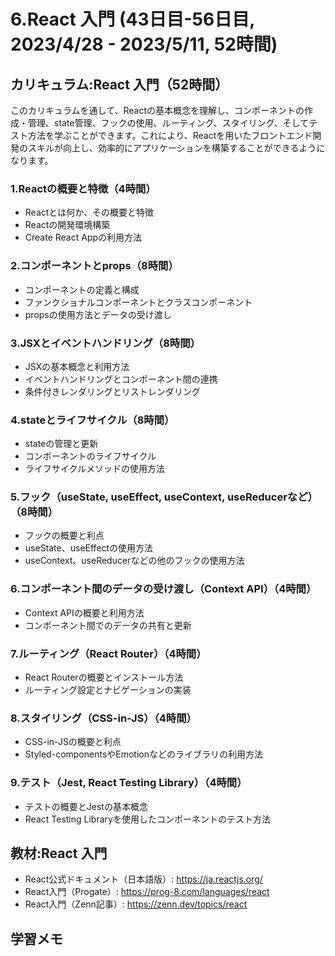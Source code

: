 # 6.React 入門 (43日目-56日目, 2023/4/28 - 2023/5/11, 52時間)

## カリキュラム:React 入門（52時間）
このカリキュラムを通して、Reactの基本概念を理解し、コンポーネントの作成・管理、state管理、フックの使用、ルーティング、スタイリング、そしてテスト方法を学ぶことができます。これにより、Reactを用いたフロントエンド開発のスキルが向上し、効率的にアプリケーションを構築することができるようになります。
### 1.Reactの概要と特徴（4時間）
- Reactとは何か、その概要と特徴
- Reactの開発環境構築
- Create React Appの利用方法
### 2.コンポーネントとprops（8時間）
- コンポーネントの定義と構成
- ファンクショナルコンポーネントとクラスコンポーネント
- propsの使用方法とデータの受け渡し
### 3.JSXとイベントハンドリング（8時間）
- JSXの基本概念と利用方法
- イベントハンドリングとコンポーネント間の連携
- 条件付きレンダリングとリストレンダリング
### 4.stateとライフサイクル（8時間）
- stateの管理と更新
- コンポーネントのライフサイクル
- ライフサイクルメソッドの使用方法
### 5.フック（useState, useEffect, useContext, useReducerなど）（8時間）
- フックの概要と利点
- useState、useEffectの使用方法
- useContext、useReducerなどの他のフックの使用方法
### 6.コンポーネント間のデータの受け渡し（Context API）（4時間）
- Context APIの概要と利用方法
- コンポーネント間でのデータの共有と更新
### 7.ルーティング（React Router）（4時間）
- React Routerの概要とインストール方法
- ルーティング設定とナビゲーションの実装
### 8.スタイリング（CSS-in-JS）（4時間）
- CSS-in-JSの概要と利点
- Styled-componentsやEmotionなどのライブラリの利用方法
### 9.テスト（Jest, React Testing Library）（4時間）
- テストの概要とJestの基本概念
- React Testing Libraryを使用したコンポーネントのテスト方法

## 教材:React 入門
- React公式ドキュメント（日本語版）: https://ja.reactjs.org/
- React入門（Progate）: https://prog-8.com/languages/react
- React入門（Zenn記事）: https://zenn.dev/topics/react



## 学習メモ